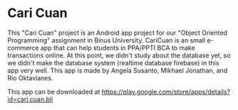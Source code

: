 # Cari Cuan

This "Cari Cuan" project is an Android app project for our "Object Oriented Programming" assignment in Binus University. CariCuan is an small e-commerce app that can help students in PPA/PPTI BCA to make transactions online. At this point, we didn't study about the database yet, so we didn't make the database system (realtime database firebase) in this app very well. This app is made by Angela Susanto, Mikhael Jonathan, and Rio Oktavianes.

This app can be downloaded at https://play.google.com/store/apps/details?id=cari.cuan.bli

